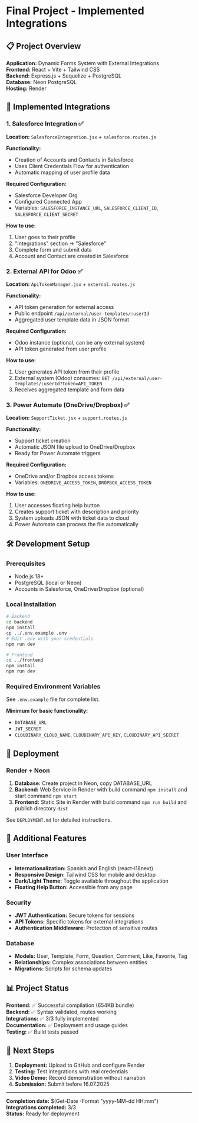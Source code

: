 # Final Project - Implemented Integrations

## 📋 Project Overview

**Application:** Dynamic Forms System with External Integrations  
**Frontend:** React + Vite + Tailwind CSS  
**Backend:** Express.js + Sequelize + PostgreSQL  
**Database:** Neon PostgreSQL  
**Hosting:** Render  

## 🔗 Implemented Integrations

### 1. Salesforce Integration ✅
**Location:** `SalesforceIntegration.jsx` + `salesforce.routes.js`

**Functionality:**
- Creation of Accounts and Contacts in Salesforce
- Uses Client Credentials Flow for authentication
- Automatic mapping of user profile data

**Required Configuration:**
- Salesforce Developer Org
- Configured Connected App
- Variables: `SALESFORCE_INSTANCE_URL`, `SALESFORCE_CLIENT_ID`, `SALESFORCE_CLIENT_SECRET`

**How to use:**
1. User goes to their profile
2. "Integrations" section → "Salesforce"
3. Complete form and submit data
4. Account and Contact are created in Salesforce

### 2. External API for Odoo ✅
**Location:** `ApiTokenManager.jsx` + `external.routes.js`

**Functionality:**
- API token generation for external access
- Public endpoint `/api/external/user-templates/:userId`
- Aggregated user template data in JSON format

**Required Configuration:**
- Odoo instance (optional, can be any external system)
- API token generated from user profile

**How to use:**
1. User generates API token from their profile
2. External system (Odoo) consumes: `GET /api/external/user-templates/:userId?token=API_TOKEN`
3. Receives aggregated template and form data

### 3. Power Automate (OneDrive/Dropbox) ✅
**Location:** `SupportTicket.jsx` + `support.routes.js`

**Functionality:**
- Support ticket creation
- Automatic JSON file upload to OneDrive/Dropbox
- Ready for Power Automate triggers

**Required Configuration:**
- OneDrive and/or Dropbox access tokens
- Variables: `ONEDRIVE_ACCESS_TOKEN`, `DROPBOX_ACCESS_TOKEN`

**How to use:**
1. User accesses floating help button
2. Creates support ticket with description and priority
3. System uploads JSON with ticket data to cloud
4. Power Automate can process the file automatically

## 🛠️ Development Setup

### Prerequisites
- Node.js 18+
- PostgreSQL (local or Neon)
- Accounts in Salesforce, OneDrive/Dropbox (optional)

### Local Installation
```bash
# Backend
cd backend
npm install
cp ../.env.example .env
# Edit .env with your credentials
npm run dev

# Frontend
cd ../frontend
npm install
npm run dev
```

### Required Environment Variables
See `.env.example` file for complete list.

**Minimum for basic functionality:**
- `DATABASE_URL`
- `JWT_SECRET`
- `CLOUDINARY_CLOUD_NAME`, `CLOUDINARY_API_KEY`, `CLOUDINARY_API_SECRET`

## 🚀 Deployment

### Render + Neon
1. **Database:** Create project in Neon, copy DATABASE_URL
2. **Backend:** Web Service in Render with build command `npm install` and start command `npm start`
3. **Frontend:** Static Site in Render with build command `npm run build` and publish directory `dist`

See `DEPLOYMENT.md` for detailed instructions.

## 📱 Additional Features

### User Interface
- **Internationalization:** Spanish and English (react-i18next)
- **Responsive Design:** Tailwind CSS for mobile and desktop
- **Dark/Light Theme:** Toggle available throughout the application
- **Floating Help Button:** Accessible from any page

### Security
- **JWT Authentication:** Secure tokens for sessions
- **API Tokens:** Specific tokens for external integrations
- **Authentication Middleware:** Protection of sensitive routes

### Database
- **Models:** User, Template, Form, Question, Comment, Like, Favorite, Tag
- **Relationships:** Complex associations between entities
- **Migrations:** Scripts for schema updates

## 📊 Project Status

**Frontend:** ✅ Successful compilation (654KB bundle)  
**Backend:** ✅ Syntax validated, routes working  
**Integrations:** ✅ 3/3 fully implemented  
**Documentation:** ✅ Deployment and usage guides  
**Testing:** ✅ Build tests passed  

## 🎯 Next Steps

1. **Deployment:** Upload to GitHub and configure Render
2. **Testing:** Test integrations with real credentials
3. **Video Demo:** Record demonstration without narration
4. **Submission:** Submit before 16.07.2025

---

**Completion date:** $(Get-Date -Format "yyyy-MM-dd HH:mm")  
**Integrations completed:** 3/3  
**Status:** Ready for deployment
